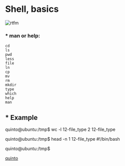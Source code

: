 # Shell, basics


![rtfm](https://user-images.githubusercontent.com/85587286/160321598-b149394f-c0c6-48ba-97ee-8d08d2f94ee1.png)

### * man or help:

    cd
    ls
    pwd
    less
    file
    ln
    cp
    mv
    rm
    mkdir
    type
    which
    help
    man
    
## * Example
quinto@ubuntu:/tmp$ wc -l 12-file_type 
2 12-file_type

quinto@ubuntu:/tmp$ head -n 1 12-file_type 
#!/bin/bash

quinto@ubuntu:/tmp$

[quinto](https://github.com/elkinguerrero007)
